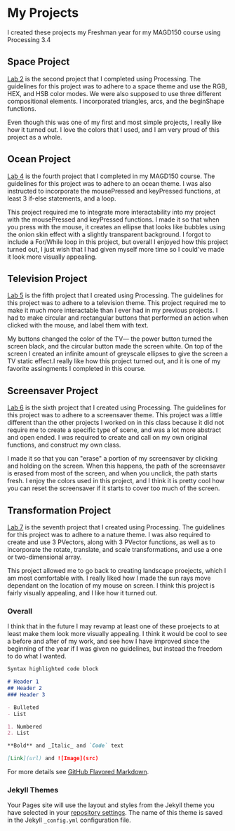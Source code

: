 # My Projects

I created these projects my Freshman year for my MAGD150 course using Processing 3.4
## Space Project

[Lab 2](https://github.com/alhartz/MAGD150/blob/gh-pages/f18magd150lab02_hartz.pde) is the second project that I completed using Processing.
The guidelines for this project was to adhere to a space theme and use the RGB, HEX, and HSB color modes. We were also supposed to use three different compositional elements. I incorporated triangles, arcs, and the beginShape functions.

Even though this was one of my first and most simple projects, I really like how it turned out. I love the colors that I used, and I am very proud of this project as a whole.

## Ocean Project

[Lab 4](https://github.com/alhartz/MAGD150/blob/gh-pages/f18magd150lab04_hartz.zip) is the fourth project that I completed in my MAGD150 course.
The guidelines for this project was to adhere to an ocean theme. I was also instructed to incorporate the mousePressed and keyPressed functions, at least 3 if-else statements, and a loop.

This project required me to integrate more interactability into my project with the mousePressed and keyPressed functions. I made it so that when you press with the mouse, it creates an ellipse that looks like bubbles using the onion skin effect with a slightly transparent background. I forgot to include a For/While loop in this project, but overall I enjoyed how this project turned out, I just wish that I had given myself more time so I could've made it look more visually appealing. 

## Television Project

[Lab 5](https://github.com/alhartz/MAGD150/blob/gh-pages/f18magd150lab05_hartz.zip) is the fifth project that I created using Processing. 
The guidelines for this project was to adhere to a television theme. This project required me to make it much more interactable than I ever had in my previous projects. I had to make circular and rectangular buttons that performed an action when clicked with the mouse, and label them with text.

My buttons changed the color of the TV— the power button turned the screen black, and the circular button made the screen white. On top of the screen I created an infinite amount of greyscale ellipses to give the screen a TV static effect.I really like how this project turned out, and it is one of my favorite assingments I completed in this course.


## Screensaver Project
[Lab 6](https://github.com/alhartz/MAGD150/blob/gh-pages/f18_magd150_lab06_hartz.zip) is the sixth project that I created using Processing.
The guidelines for this project was to adhere to a screensaver theme. This project was a little different than the other projects I worked on in this class because it did not require me to create a specific type of scene, and was a lot more abstract and open ended. I was required to create and call on my own original functions, and construct my own class.

I  made it so that you can "erase" a portion of my screensaver by clicking and holding on the screen. When this happens, the path of the screensaver is erased from most of the screen, and when you unclick, the path starts fresh. I enjoy the colors used in this project, and I think it is pretty cool how you can reset the screensaver if it starts to cover too much of the screen.


## Transformation Project
[Lab 7](https://github.com/alhartz/MAGD150/blob/gh-pages/f18magd150lab07_hartz.zip) is the seventh project that I created using Processing.
The guidelines for this project was to adhere to a nature theme. I was also required to create and use 3 PVectors, along with 3 PVector functions, as well as to incorporate the rotate, translate, and scale transformations, and use a one or two-dimensional array. 

This project allowed me to go back to creating landscape proejects, which I am most comfortable with. I really liked how I made the sun rays move dependant on the location of my mouse on screen. I think this project is fairly visually appealing, and I like how it turned out. 

### Overall

I think that in the future I may revamp at least one of these proejects to at least make them look more visually appealing. I think it would be cool to see a before and after of my work, and see how I have improved since the beginning of the year if I was given no guidelines, but instead the freedom to do what I wanted.



```markdown
Syntax highlighted code block

# Header 1
## Header 2
### Header 3

- Bulleted
- List

1. Numbered
2. List

**Bold** and _Italic_ and `Code` text

[Link](url) and ![Image](src)
```

For more details see [GitHub Flavored Markdown](https://guides.github.com/features/mastering-markdown/).

### Jekyll Themes

Your Pages site will use the layout and styles from the Jekyll theme you have selected in your [repository settings](https://github.com/alhartz/MAGD150/settings). The name of this theme is saved in the Jekyll `_config.yml` configuration file.

